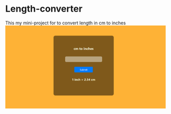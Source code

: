 # Length-converter
This my mini-project for to convert length in cm to inches
<br>
<img src="cm to inch converter.png" alt="my web page model image">

